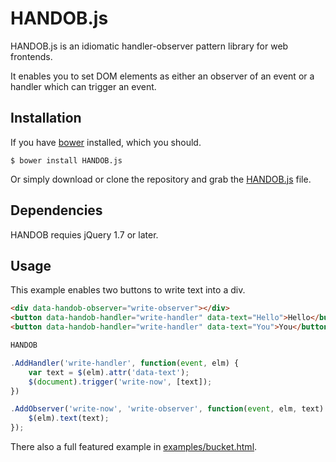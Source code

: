 # HANDOB.js

HANDOB.js is an idiomatic handler-observer pattern library for web frontends.

It enables you to set DOM elements as either an observer of an event or a
handler which can trigger an event.


## Installation

If you have [bower](http://bower.io/ "A package manager for the web")
installed, which you should.

    $ bower install HANDOB.js

Or simply download or clone the repository and grab the [HANDOB.js](https://github.com/StupidStudio/HANDOB.js/blob/master/HANDOB.js) file.

## Dependencies

HANDOB requies jQuery 1.7 or later.

## Usage

This example enables two buttons to write text into a div.

```html
<div data-handob-observer="write-observer"></div>
<button data-handob-handler="write-handler" data-text="Hello">Hello</button>
<button data-handob-handler="write-handler" data-text="You">You</button>
```

```javascript
HANDOB

.AddHandler('write-handler', function(event, elm) {
    var text = $(elm).attr('data-text');
    $(document).trigger('write-now', [text]);
})

.AddObserver('write-now', 'write-observer', function(event, elm, text) {
    $(elm).text(text);
});
```

There also a full featured example in [examples/bucket.html](https://github.com/StupidStudio/HANDOB.js/blob/master/examples/bucket.html).
